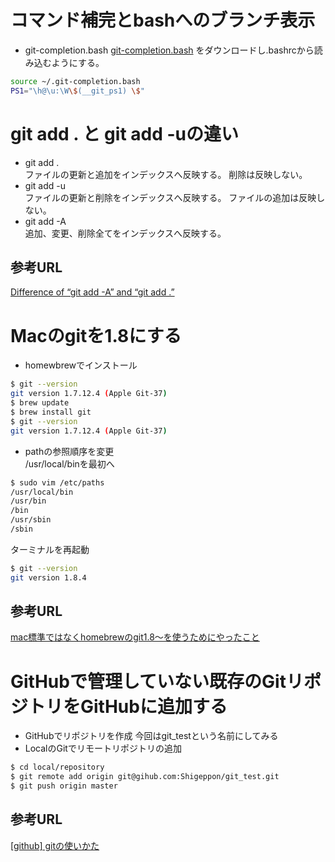 # コマンド補完とbashへのブランチ表示
* git-completion.bash
[git-completion.bash](https://github.com/git/git/blob/master/contrib/completion/git-completion.bash)
をダウンロードし.bashrcから読み込むようにする。
```bash
source ~/.git-completion.bash
PS1="\h@\u:\W\$(__git_ps1) \$"
```

# git add . と git add -uの違い
* git add .  
ファイルの更新と追加をインデックスへ反映する。
削除は反映しない。
* git add -u  
ファイルの更新と削除をインデックスへ反映する。
ファイルの追加は反映しない。
* git add -A  
追加、変更、削除全てをインデックスへ反映する。

## 参考URL
[Difference of “git add -A” and “git add .”](http://stackoverflow.com/questions/572549/difference-of-git-add-a-and-git-add)

# Macのgitを1.8にする
* homewbrewでインストール
```bash
$ git --version
git version 1.7.12.4 (Apple Git-37)
$ brew update
$ brew install git
$ git --version
git version 1.7.12.4 (Apple Git-37)
```
* pathの参照順序を変更  
/usr/local/binを最初へ
```bash
$ sudo vim /etc/paths
/usr/local/bin
/usr/bin
/bin
/usr/sbin
/sbin
```
ターミナルを再起動
```bash
$ git --version
git version 1.8.4
```

## 参考URL  
[mac標準ではなくhomebrewのgit1.8〜を使うためにやったこと](http://qiita.com/kony/items/ec5758b72f6799f209d3)

# GitHubで管理していない既存のGitリポジトリをGitHubに追加する
* GitHubでリポジトリを作成
今回はgit_testという名前にしてみる
* LocalのGitでリモートリポジトリの追加

```bash
$ cd local/repository
$ git remote add origin git@gihub.com:Shigeppon/git_test.git
$ git push origin master
```

## 参考URL
[[github] gitの使いかた](http://za.toypark.in/html/2009/02-19.html)
